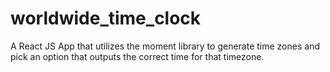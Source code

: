 # worldwide_time_clock
A React JS App that utilizes the moment library to generate time zones and pick an option that outputs the correct time for that timezone.

